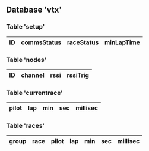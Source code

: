 ## Database 'vtx'

### Table 'setup'

| ID | commsStatus | raceStatus | minLapTime |
| --- | --- | --- | --- |

### Table 'nodes'

| ID | channel | rssi | rssiTrig |
| --- | --- | --- | --- |

### Table 'currentrace'

| pilot | lap | min | sec | millisec |
| --- | --- | --- | --- | --- |

### Table 'races'

| group | race | pilot | lap | min | sec | millisec |
| --- | --- | --- | --- | --- | --- | --- |
